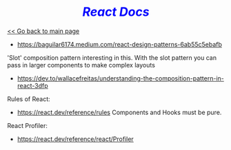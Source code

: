 ***<h1 style="text-align:center; color:blue;">React Docs</h1>***

[<< Go back to main page](./index.md)

- <https://baguilar6174.medium.com/react-design-patterns-6ab55c5ebafb>

'Slot' composition pattern interesting in this. With the slot pattern you can pass in larger components to make complex layouts

- <https://dev.to/wallacefreitas/understanding-the-composition-pattern-in-react-3dfp>

Rules of React:

- <https://react.dev/reference/rules>
Components and Hooks must be pure.

React Profiler:

- <https://react.dev/reference/react/Profiler>
